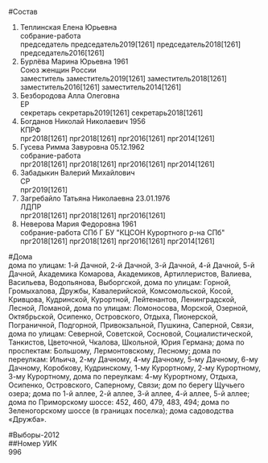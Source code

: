 #Состав  
1. Теплинская Елена Юрьевна  
    собрание-работа  
    председатель председатель2019[1261] председатель2018[1261] председатель2016[1261]  
2. Бурлёва Марина Юрьевна 1961  
    Союз женщин России  
    заместитель заместитель2019[1261] заместитель2018[1261] заместитель2016[1261] заместитель2014[1261]  
3. Безбородова Алла Олеговна  
    ЕР  
    секретарь секретарь2019[1261] секретарь2018[1261]  
4. Богданов Николай Николаевич 1956  
    КПРФ  
    прг2018[1261] прг2018[1261] прг2016[1261] прг2014[1261]  
5. Гусева Римма Завуровна 05.12.1962  
    собрание-работа  
    прг2018[1261] прг2018[1261] прг2016[1261] прг2014[1261]  
6. Забадыкин Валерий Михайлович  
    СР  
    прг2019[1261]  
7. Загребайло Татьяна Николаевна 23.01.1976  
    ЛДПР  
    прг2018[1261] прг2018[1261] прг2016[1261]  
8. Неверова Мария Федоровна 1961  
    собрание-работа СПб Г БУ "КЦСОН Курортного р-на СПб"  
    прг2018[1261] прг2018[1261] прг2016[1261] прг2014[1261]  

#Дома  
дома по улицам: 1-й Дачной, 2-й Дачной, 3-й Дачной, 4-й Дачной, 5-й Дачной, Академика Комарова, Академиков, Артиллеристов, Валиева, Васильева, Водопьянова, Выборгской, дома по улицам: Горной, Громыхалова, Дружбы, Кавалерийской, Комсомольской, Косой, Кривцова, Кудринской, Курортной, Лейтенантов, Ленинградской, Лесной, Ломаной,  дома по улицам: Ломоносова, Морской, Озерной, Октябрьской, Осипенко, Островского, Отдыха, Пионерской, Пограничной, Подгорной, Привокзальной, Пушкина, Саперной, Связи,  дома по улицам: Северной, Советской, Сосновой, Социалистической, Танкистов, Цветочной, Чкалова, Школьной, Юрия Германа; дома по проспектам: Большому, Лермонтовскому, Лесному; дома по переулкам: Ильича, 2-му Дачному, 4-му Дачному, 5-му Дачному, 6-му Дачному, Коробкову, Кудринскому, 1-му Курортному, 2-му Курортному, 3-му Курортному,  дома по переулкам: 4-му Курортному, Отдыха, Осипенко, Островского, Саперному, Связи; дом по берегу Щучьего озера; дома по 1-й аллее, 2-й аллее, 3-й аллее, 4-й аллее, 5-й аллее; дома по Приморскому шоссе: 452, 460, 479, 483, 494; дома по Зеленогорскому шоссе (в границах поселка); дома садоводства «Дружба».  
  
#Выборы-2012  
##Номер УИК  
996  
